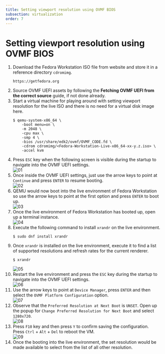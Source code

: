```yaml
---
title: Setting viewport resolution using OVMF BIOS  
subsection: virtualization  
order: 7  
---
```


# Setting viewport resolution using OVMF BIOS

1. Download the Fedora Workstation ISO file from website and store it in a reference directory `cdromimg`.  
   ```
   https://getfedora.org
   ```
2. Source OVMF UEFI assets by following the **Fetching OVMF UEFI from the correct source** guide, if not done already.  
3. Start a virtual machine for playing around with setting viewport resolution for the live ISO and there is no need for a virtual disk image here.  
   ```console
   $ qemu-system-x86_64 \
       -boot menu=on \
       -m 2048 \
       -cpu max \
       -smp 4 \
       -bios /usr/share/edk2/ovmf/OVMF_CODE.fd \
       -cdrom cdromimg/<Fedora-Workstation-Live-x86_64-xx-y.z.iso> \
       -accel kvm
   ```
4. Press `ESC` key when the following screen is visible during the startup to navigate into the OVMF UEFI settings.  
   ![01](https://user-images.githubusercontent.com/49605954/127020743-854bfcf1-90f7-4a5c-8812-82dfc6c32d95.png)
5. Once inside the OVMF UEFI settings, just use the arrow keys to point at `Continue` and press `ENTER` to resume booting.  
   ![02](https://user-images.githubusercontent.com/49605954/127020748-04bd0470-5778-4acb-8c57-1217e61d1342.png)
6. QEMU would now boot into the live environment of Fedora Workstation so use the arrow keys to point at the first option and press `ENTER` to boot up.  
   ![03](https://user-images.githubusercontent.com/49605954/127020753-ba1ccb0e-6e0a-4a6d-9f73-a1ab60025ff5.png)
7. Once the live environment of Fedora Workstation has booted up, open up a terminal instance.  
   ![04](https://user-images.githubusercontent.com/49605954/127020756-6d9f7600-4ce7-4d7d-931d-31dd97295a02.png)
8. Execute the following command to install `xrandr` on the live environment.  
   ```console
   $ sudo dnf install xrandr
   ```
9. Once `xrandr` is installed on the live environment, execute it to find a list of supported resolutions and refresh rates for the current renderer.  
   ```console
   $ xrandr
   ```
   ![05](https://user-images.githubusercontent.com/49605954/127020760-402adde3-abcc-4648-a426-c4bac9b40983.png)
10. Restart the live environment and press the `ESC` key during the startup to navigate into the OVMF UEFI settings.  
    ![06](https://user-images.githubusercontent.com/49605954/127020761-2132247b-390b-4673-b367-779ebdb1b8a3.png)
11. Use the arrow keys to point at `Device Manager`, press `ENTER` and then select the `OVMF Platform Configuration` option.  
    ![07](https://user-images.githubusercontent.com/49605954/127020763-919c4f67-6ab1-4233-a1bb-8d310b90250b.png)
12. Observe that the `Preferred Resolution at Next Boot` is `UNSET`. Open up the popup for `Change Preferred Resolution for Next Boot` and select `1280x720`.  
    ![08](https://user-images.githubusercontent.com/49605954/127020765-73d234bf-4d45-47b6-91bf-df48e234d073.png)
13. Press `F10` key and then press `Y` to confirm saving the configuration. Press `Ctrl` + `Alt` + `Del` to reboot the VM.  
    ![09](https://user-images.githubusercontent.com/49605954/127020767-847dc3f4-4a50-422a-a606-92b9e3f60ccf.png)
14. Once the booting into the live environment, the set resolution would be made available to select from the list of all other resolution.  

